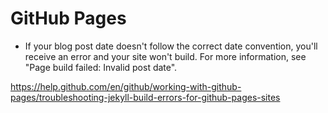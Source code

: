 # GitHub Pages

* If your blog post date doesn't follow the correct date convention,
you'll receive an error and your site won't build. For more information, see "Page build failed: Invalid post date".
 
 https://help.github.com/en/github/working-with-github-pages/troubleshooting-jekyll-build-errors-for-github-pages-sites
